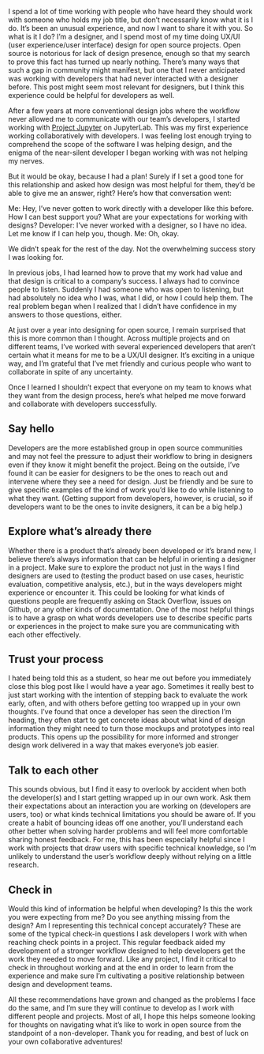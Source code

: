 <!--
.. title: Designing with and for developers
.. slug: designing-with-and-for-developers
.. date: 2020-07-20 00:13:42 UTC-08:42
.. author: Isabela Presedo-Floyd
.. tags: design,
.. category:
.. link:
.. description:
.. type: text
-->

I spend a lot of time working with people who have heard they should work with someone who holds my job title, but don’t necessarily know what it is I do. It’s been an unusual experience, and now I want to share it with you. So what is it I do? I’m a designer, and I spend most of my time doing UX/UI (user experience/user interface) design for open source projects. Open source is notorious for lack of design presence, enough so that my search to prove this fact has turned up nearly nothing. There’s many ways that such a gap in community might manifest, but one that I never anticipated was working with developers that had never interacted with a designer before. This post might seem most relevant for designers, but I think this experience could be helpful for developers as well.

After a few years at more conventional design jobs where the workflow never allowed me to communicate with our team’s developers, I started working with [Project Jupyter](https://jupyter.org/) on JupyterLab. This was my first experience working collaboratively with developers. I was feeling lost enough trying to comprehend the scope of the software I was helping design, and the enigma of the near-silent developer I began working with was not helping my nerves.

But it would be okay, because I had a plan! Surely if I set a good tone for this relationship and asked how design was most helpful for them, they’d be able to give me an answer, right? Here’s how that conversation went:

Me: Hey, I’ve never gotten to work directly with a developer like this before. How I can best support you? What are your expectations for working with designs?
Developer: I’ve never worked with a designer, so I have no idea. Let me know if I can help you, though.
Me: Oh, okay.

We didn’t speak for the rest of the day. Not the overwhelming success story I was looking for.

In previous jobs, I had learned how to prove that my work had value and that design is critical to a company’s success. I always had to convince people to listen. Suddenly I had someone who was open to listening, but had absolutely no idea who I was, what I did, or how I could help them. The real problem began when I realized that I didn’t have confidence in my answers to those questions, either.

At just over a year into designing for open source, I remain surprised that this is more common than I thought. Across multiple projects and on different teams, I’ve worked with several experienced developers that aren’t certain what it means for me to be a UX/UI designer. It’s exciting in a unique way, and I’m grateful that I’ve met friendly and curious people who want to collaborate in spite of any uncertainty.

Once I learned I shouldn’t expect that everyone on my team to knows what they want from the design process, here’s what helped me move forward and collaborate with developers successfully.

## Say hello
Developers are the more established group in open source communities and may not feel the pressure to adjust their workflow to bring in designers even if they know it might benefit the project. Being on the outside, I’ve found it can be easier for designers to be the ones to reach out and intervene where they see a need for design. Just be friendly and be sure to give specific examples of the kind of work you’d like to do while listening to what they want. (Getting support from developers, however, is crucial, so if developers want to be the ones to invite designers, it can be a big help.)

## Explore what’s already there
Whether there is a product that’s already been developed or it’s brand new, I believe there’s always information that can be helpful in orienting a designer in a project. Make sure to explore the product not just in the ways I find designers are used to (testing the product based on use cases, heuristic evaluation, competitive analysis, etc.), but in the ways developers might experience or encounter it. This could be looking for what kinds of questions people are frequently asking on Stack Overflow, issues on Github, or any other kinds of documentation. One of the most helpful things is to have a grasp on what words developers use to describe specific parts or experiences in the project to make sure you are communicating with each other effectively.

## Trust your process
I hated being told this as a student, so hear me out before you immediately close this blog post like I would have a year ago. Sometimes it really best to just start working with the intention of stepping back to evaluate the work early, often, and with others before getting too wrapped up in your own thoughts. I’ve found that once a developer has seen the direction I’m heading, they often start to get concrete ideas about what kind of design information they might need to turn those mockups and prototypes into real products. This opens up the possibility for more informed and stronger design work delivered in a way that makes everyone’s job easier.

## Talk to each other
This sounds obvious, but I find it easy to overlook by accident when both the developer(s) and I start getting wrapped up in our own work. Ask them their expectations about an interaction you are working on (developers are users, too) or what kinds technical limitations you should be aware of. If you create a habit of bouncing ideas off one another, you’ll understand each other better when solving harder problems and will feel more comfortable sharing honest feedback. For me, this has been especially helpful since I work with projects that draw users with specific technical knowledge, so I’m unlikely to understand the user’s workflow deeply without relying on a little research.

## Check in
Would this kind of information be helpful when developing? Is this the work you were expecting from me? Do you see anything missing from the design? Am I representing this technical concept accurately? These are some of the typical check-in questions I ask developers I work with when reaching check points in a project. This regular feedback aided my development of a stronger workflow designed to help developers get the work they needed to move forward. Like any project, I find it critical to check in throughout working and at the end in order to learn from the experience and make sure I’m cultivating a positive relationship between design and development teams.

All these recommendations have grown and changed as the problems I face do the same, and I’m sure they will continue to develop as I work with different people and projects. Most of all, I hope this helps someone looking for thoughts on navigating what it’s like to work in open source from the standpoint of a non-developer. Thank you for reading, and best of luck on your own collaborative adventures!

